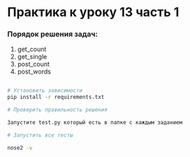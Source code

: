 # Практика к уроку 13 часть 1

### Порядок решения задач:

1. get_count
2. get_single
3. post_count
4. post_words

```bash

# Установить зависимости
pip install -r requirements.txt

# Проверить правильность решения

Запустите test.py который есть в папке с каждым заданием

# Запустить все тесты

nose2 -v
```

